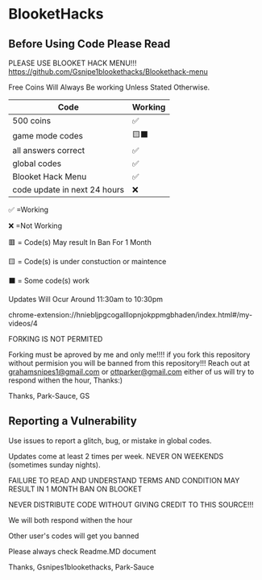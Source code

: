 # BlooketHacks
## Before Using Code Please Read



PLEASE USE BLOOKET HACK MENU!!!      https://github.com/Gsnipe1blookethacks/Blookethack-menu

Free Coins Will Always Be working Unless Stated Otherwise.



| Code |   Working        |
| ------- | ------------------ |
| 500 coins  | ✅ |
| game mode codes  | 🟨⬛
| all answers correct  |:white_check_mark:|
| global codes | :white_check_mark: |
| Blooket Hack Menu | ✅|
| code update in next 24 hours  | :x: |

:white_check_mark:    =Working


:x:                   =Not Working  


🟥                   = Code(s) May result In Ban For 1 Month

🟨                   = Code(s) is under constuction or maintence 

⬛                   = Some code(s) work

Updates Will Ocur Around 11:30am to 10:30pm



chrome-extension://hniebljpgcogalllopnjokppmgbhaden/index.html#/my-videos/4



FORKING IS NOT PERMITED

Forking must be aproved by me and only me!!!! if you fork this repository without permision you will be banned from this repository!!! Reach out at grahamsnipes1@gmail.com or ottparker@gmail.com either of us will try to respond withen the hour, Thanks:)

Thanks, Park-Sauce, GS






## Reporting a Vulnerability

Use issues to report a glitch, bug, or mistake in global codes.

Updates come at least 2 times per week. NEVER ON WEEKENDS (sometimes sunday nights).



FAILURE TO READ AND UNDERSTAND TERMS AND CONDITION MAY RESULT IN 1 MONTH BAN ON BLOOKET


NEVER DISTRIBUTE CODE WITHOUT GIVING CREDIT TO THIS SOURCE!!!





We will both respond withen the hour

Other user's codes will get you banned




Please always check Readme.MD document




Thanks, Gsnipes1blookethacks, Park-Sauce
